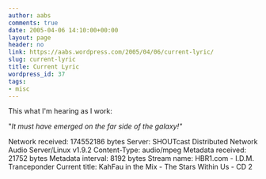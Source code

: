 ```yaml
---
author: aabs
comments: true
date: 2005-04-06 14:10:00+00:00
layout: page
header: no
link: https://aabs.wordpress.com/2005/04/06/current-lyric/
slug: current-lyric
title: Current Lyric
wordpress_id: 37
tags:
- misc
---
```


This what I'm hearing as I work:

"_It must have emerged on the far side of the galaxy!"_

Network received: 174552186 bytes
Server: SHOUTcast Distributed Network Audio Server/Linux v1.9.2
Content-Type: audio/mpeg
Metadata received: 21752 bytes
Metadata interval: 8192 bytes
Stream name: HBR1.com - I.D.M. Tranceponder
Current title: KahFau in the Mix - The Stars Within Us - CD 2
